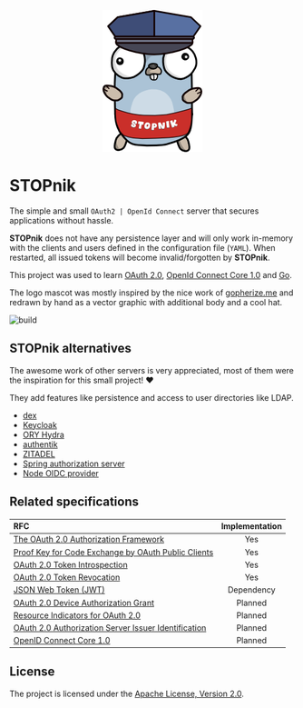 
<p align="center">
    <picture>
      <source media="(prefers-color-scheme: dark)" srcset="docs/content/assets/stopnik_250.png">
      <source media="(prefers-color-scheme: light)" srcset="docs/content/assets/stopnik_250.png">
      <img alt="STOPnik" title="Traefik" src="docs/content/assets/stopnik_250.png">
    </picture>
</p>

# STOPnik

The simple and small `OAuth2 | OpenId Connect` server that secures applications without hassle.

**STOPnik** does not have any persistence layer and will only work in-memory with the clients and users defined in the
configuration file (`YAML`).
When restarted, all issued tokens will become invalid/forgotten by **STOPnik**.

This project was used to
learn [OAuth 2.0](https://datatracker.ietf.org/doc/html/rfc6749), [OpenId Connect Core 1.0](https://openid.net/specs/openid-connect-core-1_0-final.html)
and [Go](https://go.dev/).

The logo mascot was mostly inspired by the nice work of [gopherize.me](https://github.com/matryer/gopherize.me) and redrawn by hand as a vector graphic with additional body and a cool hat.

![build](https://github.com/webishdev/stopnik/actions/workflows/build.yml/badge.svg)

## STOPnik alternatives

The awesome work of other servers is very appreciated, most of them were the inspiration for this small project! ♥️

They add features like persistence and access to user directories like LDAP.

- [dex](https://github.com/dexidp/dex)
- [Keycloak](https://github.com/keycloak/keycloak)
- [ORY Hydra](https://github.com/ory/hydra)
- [authentik](https://github.com/goauthentik/authentik)
- [ZITADEL](https://github.com/zitadel/zitadel)
- [Spring authorization server](https://github.com/spring-projects/spring-authorization-server)
- [Node OIDC provider](https://github.com/panva/node-oidc-provider)

## Related specifications

| RFC                                                                                                  | Implementation |
|:-----------------------------------------------------------------------------------------------------|:--------------:|
| [The OAuth 2.0 Authorization Framework](https://datatracker.ietf.org/doc/html/rfc6749)               |      Yes       | 
| [Proof Key for Code Exchange by OAuth Public Clients](https://datatracker.ietf.org/doc/html/rfc7636) |      Yes       |
| [OAuth 2.0 Token Introspection](https://datatracker.ietf.org/doc/html/rfc7662)                       |      Yes       |
| [OAuth 2.0 Token Revocation](https://datatracker.ietf.org/doc/html/rfc7009)                          |      Yes       |
| [JSON Web Token (JWT)](https://datatracker.ietf.org/doc/html/rfc7519)                                |   Dependency   |
| [OAuth 2.0 Device Authorization Grant](https://datatracker.ietf.org/doc/html/rfc8628)                |    Planned     |
| [Resource Indicators for OAuth 2.0](https://datatracker.ietf.org/doc/html/rfc8707)                   |    Planned     |
| [OAuth 2.0 Authorization Server Issuer Identification](https://datatracker.ietf.org/doc/html/rfc9207) |    Planned     |
| [OpenID Connect Core 1.0](https://openid.net/specs/openid-connect-core-1_0.html) |    Planned     |

## License

The project is licensed under the [Apache License, Version 2.0](LICENSE).